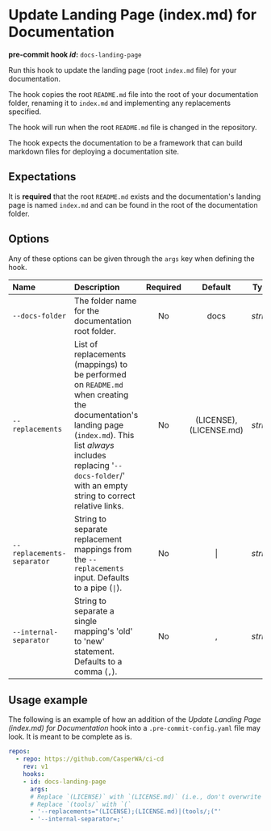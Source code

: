 # Update Landing Page (index.md) for Documentation

**pre-commit hook _id_:** `docs-landing-page`

Run this hook to update the landing page (root `index.md` file) for your documentation.

The hook copies the root `README.md` file into the root of your documentation folder, renaming it to `index.md` and implementing any replacements specified.

The hook will run when the root `README.md` file is changed in the repository.

The hook expects the documentation to be a framework that can build markdown files for deploying a documentation site.

## Expectations

It is **required** that the root `README.md` exists and the documentation's landing page is named `index.md` and can be found in the root of the documentation folder.

## Options

Any of these options can be given through the `args` key when defining the hook.

| **Name** | **Description** | **Required** | **Default** | **Type** |
|:--- |:--- |:---:|:---:|:---:|
| `--docs-folder` | The folder name for the documentation root folder. | No | docs | _string_ |
| `--replacements` | List of replacements (mappings) to be performed on `README.md` when creating the documentation's landing page (`index.md`). This list _always_ includes replacing '`--docs-folder`/' with an empty string to correct relative links. | No | (LICENSE),(LICENSE.md) | _string_ |
| `--replacements-separator` | String to separate replacement mappings from the `--replacements` input. Defaults to a pipe (`\|`). | No | \| | _string_ |
| `--internal-separator` | String to separate a single mapping's 'old' to 'new' statement. Defaults to a comma (`,`). | No | , | _string_ |

## Usage example

The following is an example of how an addition of the _Update Landing Page (index.md) for Documentation_ hook into a `.pre-commit-config.yaml` file may look.
It is meant to be complete as is.

```yaml
repos:
  - repo: https://github.com/CasperWA/ci-cd
    rev: v1
    hooks:
    - id: docs-landing-page
      args:
      # Replace `(LICENSE)` with `(LICENSE.md)` (i.e., don't overwrite the default)
      # Replace `(tools/` with `(`
      - '--replacements="(LICENSE);(LICENSE.md)|(tools/;("'
      - '--internal-separator=;'
```
